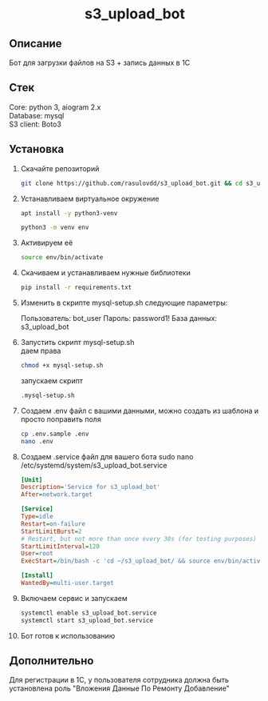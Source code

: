 <h1 align="center">s3_upload_bot</h1>

## Описание

Бот для загрузки файлов на S3 + запись данных в 1С

## Стек
Core: python 3, aiogram 2.x<br/>
Database: mysql<br/>
S3 client: Boto3<br/>

## Установка

1. Скачайте репозиторий<br/>

    ```bash
    git clone https://github.com/rasulovdd/s3_upload_bot.git && cd s3_upload_bot
    ```

2. Устанавливаем виртуальное окружение<br/>

    ```bash
    apt install -y python3-venv
    ```
    ```bash
    python3 -m venv env
    ```

3. Активируем её <br/>

    ```bash
    source env/bin/activate
    ```

4. Скачиваем и устанавливаем нужные библиотеки<br/>

    ```bash
    pip install -r requirements.txt
    ```

5. Изменить в скрипте mysql-setup.sh следующие параметры: <br/>
    
    Пользователь: bot_user
    Пароль: password1!
    База данных: s3_upload_bot

6. Запустить скрипт mysql-setup.sh<br/>
    даем права 
    ```bash
    chmod +x mysql-setup.sh
    ```
    запускаем скрипт
    ```bash
    .mysql-setup.sh
    ```

7. Создаем .env файл с вашими данными, можно создать из шаблона и просто поправить поля <br/>

    ```bash
    cp .env.sample .env
    nano .env
    ```

8. Создаем .service файл для вашего бота 
    sudo nano /etc/systemd/system/s3_upload_bot.service<br/>

    ```ini
    [Unit]
    Description='Service for s3_upload_bot'
    After=network.target

    [Service]
    Type=idle
    Restart=on-failure
    StartLimitBurst=2
    # Restart, but not more than once every 30s (for testing purposes)
    StartLimitInterval=120
    User=root
    ExecStart=/bin/bash -c 'cd ~/s3_upload_bot/ && source env/bin/activate && python3 app.py'

    [Install]
    WantedBy=multi-user.target

    ```

9. Включаем сервис и запускаем<br/>

    ```bash
    systemctl enable s3_upload_bot.service
    systemctl start s3_upload_bot.service
    ```

10. Бот готов к использованию 

## Дополнительно

Для регистрации в 1С, у пользователя сотрудника должна быть установлена роль "Вложения Данные По Ремонту Добавление"

